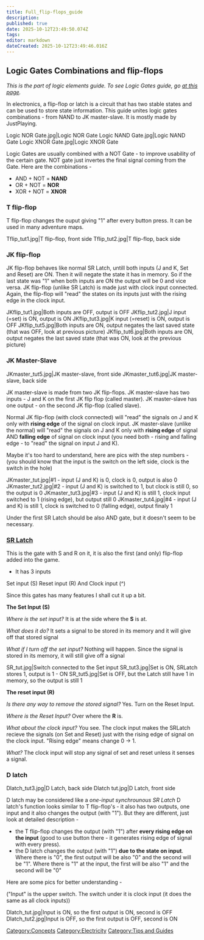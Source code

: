 ```yaml
---
title: Full_flip-flops_guide
description: 
published: true
date: 2025-10-12T23:49:50.074Z
tags: 
editor: markdown
dateCreated: 2025-10-12T23:49:46.016Z
---
```


## **Logic Gates Combinations and flip-flops**

*This is the part of logic elements guide. To see Logic Gates guide, go
[at this page](Full_logic_gates_guide "wikilink").*

In electronics, a flip-flop or latch is a circuit that has two stable
states and can be used to store state information. This guide unites
logic gates combinations - from NAND to JK master-slave. It is mostly
made by JustPlaying.

Logic NOR Gate.jpg|Logic NOR Gate Logic NAND Gate.jpg|Logic NAND Gate
Logic XNOR Gate.jpg|Logic XNOR Gate

Logic Gates are usually combined with a NOT Gate - to improve usability
of the certain gate. NOT gate just invertes the final signal coming from
the Gate. Here are the combinations -

  - AND + NOT = **NAND**
  - OR + NOT = **NOR**
  - XOR + NOT = **XNOR**

### **T flip-flop**

T flip-flop changes the ouput giving "1" after every button press. It
can be used in many adventure maps.

Tflip_tut1.jpg|T flip-flop, front side Tflip_tut2.jpg|T flip-flop,
back side

### **JK flip-flop**

JK flip-flop behaves like normal SR Latch, untill both inputs (J and K,
Set and Reset) are ON. Then it will negate the state it has in memory.
So if the last state was "1" when both inputs are ON the output will be
0 and vice versa. JK flip-flop (unlike SR Latch) is made just with clock
input connected. Again, the flip-flop will "read" the states on its
inputs just with the rising edge in the clock input.

JKflip_tut1.jpg|Both inputs are OFF, output is OFF JKflip_tut2.jpg|J
input (=set) is ON, output is ON JKflip_tut3.jpg|K input (=reset) is
ON, output is OFF JKflip_tut5.jpg|Both inputs are ON, output negates
the last saved state (that was OFF, look at previous picture)
JKflip_tut6.jpg|Both inputs are ON, output negates the last saved state
(that was ON, look at the previous picture)

### **JK Master-Slave**

JKmaster_tut5.jpg|JK master-slave, front side JKmaster_tut6.jpg|JK
master-slave, back side

JK master-slave is made from two JK flip-flops. JK master-slave has two
inputs - J and K on the first JK flip flop (called master). JK
master-slave has one output - on the second JK flip-flop (called slave).

Normal JK flip-flop (with clock connected) will "read" the signals on J
and K only with **rising edge** of the signal on clock input. JK
master-slave (unlike the normal) will "read" the signals on J and K only
with **rising edge** of signal AND **falling edge** of signal on clock
input (you need both - rising and falling edge - to "read" the signal on
input J and K).

Maybe it's too hard to understand, here are pics with the step numbers -
(you should know that the input is the switch on the left side, clock is
the switch in the hole)

JKmaster_tut.jpg|\#1 - input (J and K) is 0, clock is 0, output is also
0 JKmaster_tut2.jpg|\#2 - input (J and K) is switched to 1, but clock
is still 0, so the output is 0 JKmaster_tut3.jpg|\#3 - input (J and K)
is still 1, clock input switched to 1 (rising edge), but output still 0
JKmaster_tut4.jpg|\#4 - input (J and K) is still 1, clock is switched
to 0 (falling edge), output finaly 1

Under the first SR Latch should be also AND gate, but it doesn't seem to
be necessary.

### **[SR Latch](SR_Latch "wikilink")**

This is the gate with S and R on it, it is also the first (and only)
flip-flop added into the game.

  - It has 3 inputs

Set input (S) Reset input (R) And Clock input (^)

Since this gates has many features I shall cut it up a bit.

**The Set Input (S)**

*Where is the set input?* It is at the side where the **S** is at.

*What does it do?* It sets a signal to be stored in its memory and it
will give off that stored signal

*What if I turn off the set input?* Nothing will happen. Since the
signal is stored in its memory, it will still give off a signal

SR_tut.jpg|Switch connected to the Set input SR_tut3.jpg|Set is ON,
SRLatch stores 1, output is 1 - ON SR_tut5.jpg|Set is OFF, but the
Latch still have 1 in memory, so the output is still 1

**The reset input (R)**

*Is there any way to remove the stored signal?* Yes. Turn on the Reset
Input.

*Where is the Reset Input?* Over where the **R** is.

*What about the clock input?* You see. The clock input makes the SRLatch
recieve the signals (on Set and Reset) just with the rising edge of
signal on the clock input. "Rising edge" means change 0 -\> 1.

*What?* The clock input will stop any signal of set and reset unless it
senses a signal.

### **D latch**

Dlatch_tut3.jpg|D Latch, back side Dlatch tut.jpg|D Latch, front side

D latch may be considered like a *one-input synchrounous SR Latch* D
latch's function looks similar to T flip-flop's - it also has two
outputs, one input and it also changes the output (with "1"). But they
are different, just look at detailed description -

  - the T flip-flop changes the output (with "1") after **every rising
    edge on the input** (good to use button there - it generates rising
    edge of signal with every press).
  - the D latch changes the output (with "1") **due to the state on
    input**. Where there is "0", the first output will be also "0" and
    the second will be "1". Where there is "1" at the input, the first
    will be also "1" and the second will be "0"

Here are some pics for better understanding -

("Input" is the upper switch. The switch under it is clock input (it
does the same as all clock inputs))

Dlatch_tut.jpg|Input is ON, so the first output is ON, second is OFF
Dlatch_tut2.jpg|Input is OFF, so the first output is OFF, second is ON

[Category:Concepts](Category:Concepts "wikilink")
[Category:Electricity](Category:Electricity "wikilink") [Category:Tips
and Guides](Category:Tips_and_Guides "wikilink")